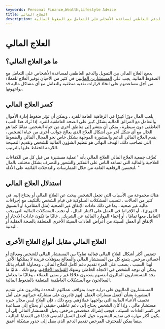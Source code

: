 ```yaml
---
keywords: Personal Finance,Wealth,Lifestyle Advice
title: العلاج المالي
description: يدمج العلاج المالي بين التمويل والدعم العاطفي لمساعدة الأشخاص على التعامل مع الضغوط المالية.
---
```


# العلاج المالي
## ما هو العلاج المالي؟

يدمج العلاج المالي بين التمويل والدعم العاطفي لمساعدة الأشخاص على التعامل مع الضغوط المالية. يجب على [المستشارين الماليين](/financial-advisor) في كثير من الأحيان توفير العلاج للعملاء من أجل مساعدتهم على اتخاذ قرارات نقدية منطقية والتعامل مع أي مشاكل مالية قد يواجهونها.

## كسر العلاج المالي

يلعب المال دورًا كبيرًا في الرفاهية العامة للفرد ، ويمكن أن تؤثر ضغوط إدارة الأموال والتعامل مع المزالق المالية بشكل كبير على الصحة العاطفية للفرد. إذا تُرك هذا العبء العاطفي دون سيطرة ، يمكن أن ينتشر إلى مناطق أخرى من حياة الشخص. تمامًا كما هو الحال مع أي شكل آخر من أشكال العلاج الذي يعالج جوانب أخرى من حياة الشخص ، يقدم العلاج المالي الدعم والمشورة الموجهة بشكل خاص نحو المجال المالي والضغوط التي تصاحب ذلك. الهدف النهائي هو تنظيم الشؤون المالية للشخص وتقديم النصيحة اللازمة للحفاظ عليها بالترتيب.

تُعرِّف جمعية العلاج المالي العلاج المالي بأنه "عملية مستنيرة من قبل كل من الكفاءات العلاجية والمالية التي تساعد الناس على التفكير والشعور والتصرف بشكل مختلف بالمال لتحسين الرفاهية العامة من خلال الممارسات والتدخلات القائمة على الأدلة. "

## استدلال العلاج المالي

هناك مجموعة من الأسباب التي تجعل الشخص يبحث عن العلاج المالي أو يحتاج إليه. في كثير من الحالات ، تتسبب المشكلات السلوكية في قيام الشخص بالتكيف مع إجراءات مالية غير صحية ، بما في ذلك عادات الإنفاق غير الصحية (مثل المقامرة أو التسوق القهري) ، أو الإفراط في العمل على اكتناز المال ، أو تجنب المشكلات المالية التي يجب التعامل معها تمامًا ، أو إخفاء الموارد المالية عن الشريك. . غالبًا ما تكون عادات الادخار أو الإنفاق أو العمل السيئة من أعراض العادات السيئة الأخرى المتعلقة بالصحة العقلية أو البدنية.

## العلاج المالي مقابل أنواع العلاج الأخرى

تتضمن أكثر أشكال العلاج المالي فعالية تعاونًا بين المستشار المالي للشخص ومعالج أو أخصائي مرخص. يتمتع كل من المستشار المالي والمعالج بمؤهلات فريدة لا يمتلكها الآخر. لهذا السبب ، يصعب على المرء تقديم دعم كامل للعلاج المالي ، ومحاولة القيام بذلك يمكن أن توجه الشخص في الاتجاه الخاطئ وتنتهك [القواعد الأخلاقية](/code-of-ethics). ومع ذلك ، غالبًا ما يجد المستشارون الماليون أنفسهم يقدمون علاجًا غير رسمي للعملاء ، وغالبًا ما يتعامل المعالجون مع المشكلات العاطفية المتعلقة بالضغوط المالية.

المستشارون الماليون على دراية جيدة بمواقف عملائهم المحددة وقادرون على تقديم المشورة بشأن أفضل مسارات العمل. إنهم قادرون على مشاركة خبراتهم على أمل تخفيف الأعباء المالية التي يواجهها عملاؤهم. ومع ذلك ، فإن العلاج ليس مجال خبرة مستشار مالي ، وإذا كان الشخص يحتاج إلى دعم عاطفي حقيقي أو يحتاج إلى مساعدة في كسر العادات السيئة ، فيجب إشراك متخصص مرخص. يميل المستشار المالي إلى أن يكون أكثر مهارة في تقديم المشورة حول أفضل السبل للمضي قدمًا في القضايا المالية ، بينما يمكن للمحترف المرخص تقديم الدعم الذي يصل إلى جذور مشكلة أعمق.

